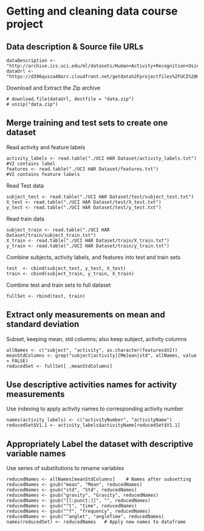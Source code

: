 # Getting and cleaning data course project

## Data description & Source file URLs

```
dataDescription <- "http://archive.ics.uci.edu/ml/datasets/Human+Activity+Recognition+Using+Smartphones"
dataUrl <- "https://d396qusza40orc.cloudfront.net/getdata%2Fprojectfiles%2FUCI%20HAR%20Dataset.zip"
```
Download and Extract the Zip archive
```
# download.file(dataUrl, destfile = "data.zip")
# unzip("data.zip")
```

## Merge training and test sets to create one dataset
Read activity and feature labels
```
activity_labels <- read.table("./UCI HAR Dataset/activity_labels.txt") #V2 contains label
features <- read.table("./UCI HAR Dataset/features.txt")               #V2 contains feature labels
```
Read Test data
```
subject_test <- read.table("./UCI HAR Dataset/test/subject_test.txt")
X_test <- read.table("./UCI HAR Dataset/test/X_test.txt")
y_test <- read.table("./UCI HAR Dataset/test/y_test.txt")
```
Read train data
```
subject_train <- read.table("./UCI HAR Dataset/train/subject_train.txt")
X_train <- read.table("./UCI HAR Dataset/train/X_train.txt")
y_train <- read.table("./UCI HAR Dataset/train/y_train.txt")
```
Combine subjects, activity labels, and features into test and train sets
```
test  <- cbind(subject_test, y_test, X_test)
train <- cbind(subject_train, y_train, X_train)
```
Combine test and train sets to full dataset
```
fullSet <- rbind(test, train)
```
## Extract only measurements on mean and standard deviation
Subset, keeping mean, std columns; also keep subject, activity columns
```
allNames <- c("subject", "activity", as.character(features$V2))
meanStdColumns <- grep("subject|activity|[Mm]ean|std", allNames, value = FALSE)
reducedSet <- fullSet[ ,meanStdColumns]
```
## Use descriptive activities names for activity measurements
Use indexing to apply activity names to corresponding activity number
```
names(activity_labels) <- c("activityNumber", "activityName")
reducedSet$V1.1 <- activity_labels$activityName[reducedSet$V1.1]
```
## Appropriately Label the dataset with descriptive variable names
Use series of substitutions to rename variables
```
reducedNames <- allNames[meanStdColumns]    # Names after subsetting
reducedNames <- gsub("mean", "Mean", reducedNames)
reducedNames <- gsub("std", "Std", reducedNames)
reducedNames <- gsub("gravity", "Gravity", reducedNames)
reducedNames <- gsub("[[:punct:]]", "", reducedNames)
reducedNames <- gsub("^t", "time", reducedNames)
reducedNames <- gsub("^f", "frequency", reducedNames)
reducedNames <- gsub("^anglet", "angleTime", reducedNames)
names(reducedSet) <- reducedNames   # Apply new names to dataframe
```

